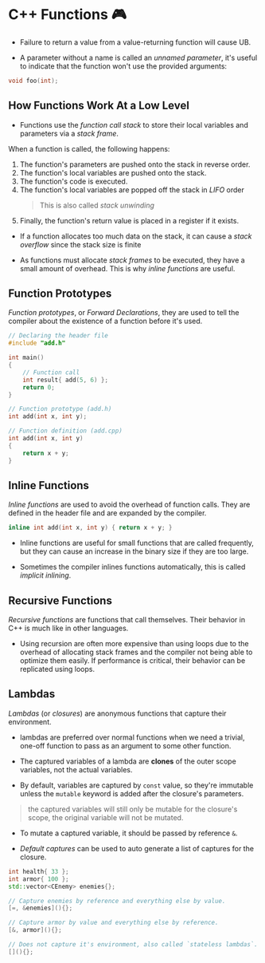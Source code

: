 # C++ Functions 🎮

- Failure to return a value from a value-returning function will cause UB.

- A parameter without a name is called an _unnamed parameter_, it's useful to indicate that the function won't use the provided arguments:

```cpp
void foo(int);
```

## How Functions Work At a Low Level

- Functions use the _function call stack_ to store their local variables and parameters via a _stack frame_.

When a function is called, the following happens:

1. The function's parameters are pushed onto the stack in reverse order.
2. The function's local variables are pushed onto the stack.
3. The function's code is executed.
4. The function's local variables are popped off the stack in _LIFO_ order
    > This is also called _stack unwinding_
5. Finally, the function's return value is placed in a register if it exists.

- If a function allocates too much data on the stack, it can cause a _stack overflow_ since the stack size is finite

- As functions must allocate _stack frames_ to be executed, they have a small amount of overhead. This is why _inline functions_ are useful.

## Function Prototypes

_Function prototypes_, or _Forward Declarations_, they are used to tell the compiler about the existence of a function before it's used.

```cpp
// Declaring the header file
#include "add.h"

int main()
{
    // Function call
    int result{ add(5, 6) };
    return 0;
}

// Function prototype (add.h)
int add(int x, int y);

// Function definition (add.cpp)
int add(int x, int y)
{
    return x + y;
}
```

## Inline Functions

_Inline functions_ are used to avoid the overhead of function calls. They are defined in the header file and are expanded by the compiler.

```cpp
inline int add(int x, int y) { return x + y; }
```

- Inline functions are useful for small functions that are called frequently, but they can cause an increase in the binary size if they are too large.

- Sometimes the compiler inlines functions automatically, this is called _implicit inlining_.

## Recursive Functions

_Recursive functions_ are functions that call themselves. Their behavior in C++ is much like in other languages.

- Using recursion are often more expensive than using loops due to the overhead of allocating stack frames and the compiler not being able to optimize them easily. If performance is critical, their behavior can be replicated using loops.

## Lambdas

_Lambdas_ (or _closures_) are anonymous functions that capture their environment.

- lambdas are preferred over normal functions when we need a trivial, one-off function to pass as an argument to some other function.

- The captured variables of a lambda are **clones** of the outer scope variables, not the actual variables.
- By default, variables are captured by `const` value, so they're immutable unless the `mutable` keyword is added after the closure's parameters.

> the captured variables will still only be mutable for the closure's scope, the original variable will not be mutated.

- To mutate a captured variable, it should be passed by reference `&`.

- _Default captures_ can be used to auto generate a list of captures for the closure.

```cpp
int health{ 33 };
int armor{ 100 };
std::vector<CEnemy> enemies{};

// Capture enemies by reference and everything else by value.
[=, &enemies](){};

// Capture armor by value and everything else by reference.
[&, armor](){};

// Does not capture it's environment, also called `stateless lambdas`.
[](){};
```
